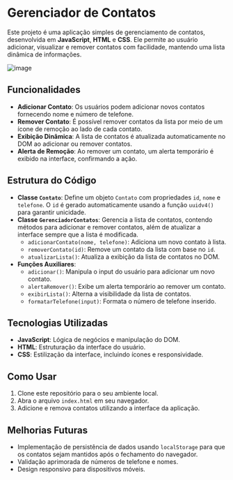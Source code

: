 # Gerenciador de Contatos

Este projeto é uma aplicação simples de gerenciamento de contatos, desenvolvida em **JavaScript**, **HTML** e **CSS**. Ele permite ao usuário adicionar, visualizar e remover contatos com facilidade, mantendo uma lista dinâmica de informações.

![image](https://github.com/user-attachments/assets/9ed9cf2d-d114-4526-b8b9-1fb4b19cdb5f)


## Funcionalidades

- **Adicionar Contato**: Os usuários podem adicionar novos contatos fornecendo nome e número de telefone.
- **Remover Contato**: É possível remover contatos da lista por meio de um ícone de remoção ao lado de cada contato.
- **Exibição Dinâmica**: A lista de contatos é atualizada automaticamente no DOM ao adicionar ou remover contatos.
- **Alerta de Remoção**: Ao remover um contato, um alerta temporário é exibido na interface, confirmando a ação.

## Estrutura do Código

- **Classe `Contato`**: Define um objeto `Contato` com propriedades `id`, `nome` e `telefone`. O `id` é gerado automaticamente usando a função `uuidv4()` para garantir unicidade.
- **Classe `GerenciadorContatos`**: Gerencia a lista de contatos, contendo métodos para adicionar e remover contatos, além de atualizar a interface sempre que a lista é modificada.
  - `adicionarContato(nome, telefone)`: Adiciona um novo contato à lista.
  - `removerContato(id)`: Remove um contato da lista com base no `id`.
  - `atualizarLista()`: Atualiza a exibição da lista de contatos no DOM.
- **Funções Auxiliares**: 
  - `adicionar()`: Manipula o input do usuário para adicionar um novo contato.
  - `alertaRemover()`: Exibe um alerta temporário ao remover um contato.
  - `exibirLista()`: Alterna a visibilidade da lista de contatos.
  - `formatarTelefone(input)`: Formata o número de telefone inserido.

## Tecnologias Utilizadas

- **JavaScript**: Lógica de negócios e manipulação do DOM.
- **HTML**: Estruturação da interface do usuário.
- **CSS**: Estilização da interface, incluindo ícones e responsividade.

## Como Usar

1. Clone este repositório para o seu ambiente local.
2. Abra o arquivo `index.html` em seu navegador.
3. Adicione e remova contatos utilizando a interface da aplicação.

## Melhorias Futuras

- Implementação de persistência de dados usando `localStorage` para que os contatos sejam mantidos após o fechamento do navegador.
- Validação aprimorada de números de telefone e nomes.
- Design responsivo para dispositivos móveis.
